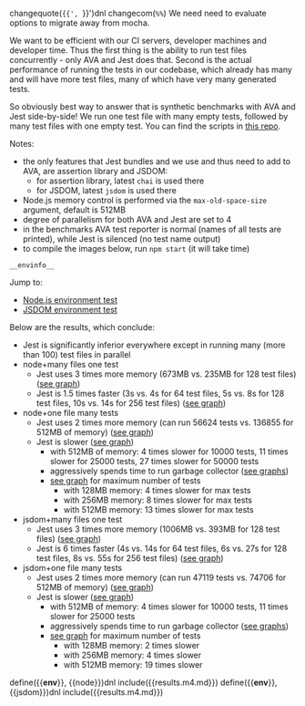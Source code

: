 changequote(`{{', `}}')dnl
changecom(`%%`)
We need need to evaluate options to migrate away from mocha.

We want to be efficient with our CI servers, developer machines and developer time.
Thus the first thing is the ability to run test files concurrently - only AVA and Jest does that.
Second is the actual performance of running the tests in our codebase, which already has many and will have more test files, many of which have very many generated tests.

So obviously best way to answer that is synthetic benchmarks with AVA and Jest side-by-side!
We run one test file with many empty tests, followed by many test files with one empty test.
You can find the scripts in [this repo](https://github.com/jakutis/ava-vs-jest).

Notes:
* the only features that Jest bundles and we use and thus need to add to AVA, are assertion library and JSDOM:
  * for assertion library, latest `chai` is used there
  * for JSDOM, latest `jsdom` is used there
* Node.js memory control is performed via the `max-old-space-size` argument, default is 512MB
* degree of parallelism for both AVA and Jest are set to 4
* in the benchmarks AVA test reporter is normal (names of all tests are printed), while Jest is silenced (no test name output)
* to compile the images below, run `npm start` (it will take time)

```
__envinfo__
```


Jump to:
- [Node.js environment test](#node)
- [JSDOM environment test](#jsdom)


Below are the results, which conclude:
- Jest is significantly inferior everywhere except in running many (more than 100) test files in parallel
- node+many files one test
  - Jest uses 3 times more memory (673MB vs. 235MB for 128 test files) ([see graph](#max-memory-used))
  - Jest is 1.5 times faster (3s vs. 4s for 64 test files, 5s vs. 8s for 128 test files, 10s vs. 14s for 256 test files) ([see graph](#duration))
- node+one file many tests
  - Jest uses 2 times more memory (can run 56624 tests vs. 136855 for 512MB of memory) ([see graph](#maximum-number-of-tests-per-max-old-space-size))
  - Jest is slower ([see graph](#time-to-run))
    - with 512MB of memory: 4 times slower for 10000 tests, 11 times slower for 25000 tests, 27 times slower for 50000 tests
    - aggressively spends time to run garbage collector ([see graphs](#memory-usage-plot))
    - [see graph](#time-to-run-maximum-number-of-tests) for maximum number of tests
      - with 128MB memory: 4 times slower for max tests
      - with 256MB memory: 8 times slower for max tests
      - with 512MB memory: 13 times slower for max tests 
- jsdom+many files one test
  - Jest uses 3 times more memory (1006MB vs. 393MB for 128 test files) ([see graph](#max-memory-used-1))
  - Jest is 6 times faster (4s vs. 14s for 64 test files, 6s vs. 27s for 128 test files, 8s vs. 55s for 256 test files) ([see graph](#duration-1))
- jsdom+one file many tests
  - Jest uses 2 times more memory (can run 47119 tests vs. 74706 for 512MB of memory) ([see graph](#maximum-number-of-tests-per-max-old-space-size-1))
  - Jest is slower ([see graph](#time-to-run-1))
    - with 512MB of memory: 4 times slower for 10000 tests, 11 times slower for 25000 tests
    - aggressively spends time to run garbage collector ([see graphs](#memory-usage-plot-1))
    - [see graph](#time-to-run-maximum-number-of-tests-1) for maximum number of tests
      - with 128MB memory: 2 times slower
      - with 256MB memory: 4 times slower
      - with 512MB memory: 19 times slower 

define({{__env__}}, {{node}})dnl
include({{results.m4.md}})
define({{__env__}}, {{jsdom}})dnl
include({{results.m4.md}})
